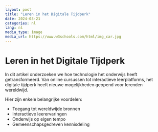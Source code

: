 ```yaml
---
layout: post
title: "Leren in het Digitale Tijdperk"
date: 2024-03-21
categories: nl
lang: nl
media_type: image
media_url: https://www.w3schools.com/html/img_car.jpg
---
```

# Leren in het Digitale Tijdperk

In dit artikel onderzoeken we hoe technologie het onderwijs heeft getransformeerd. Van online cursussen tot interactieve leerplatforms, het digitale tijdperk heeft nieuwe mogelijkheden geopend voor lerenden wereldwijd.

Hier zijn enkele belangrijke voordelen:
- Toegang tot wereldwijde bronnen
- Interactieve leerervaringen
- Onderwijs op eigen tempo
- Gemeenschapsgedreven kennisdeling 